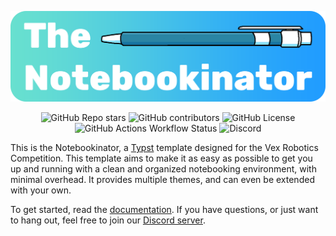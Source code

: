 <div align="center">

![alt text](https://github.com/BattleCh1cken/notebookinator/blob/main/logo.png?raw=true)

</div>

<div align="center">

![GitHub Repo stars](https://img.shields.io/github/stars/battlech1cken/notebookinator?style=for-the-badge)
![GitHub contributors](https://img.shields.io/github/contributors/battlech1cken/notebookinator?style=for-the-badge)
![GitHub License](https://img.shields.io/github/license/battlech1cken/notebookinator?style=for-the-badge)
![GitHub Actions Workflow Status](https://img.shields.io/github/actions/workflow/status/battlech1cken/notebookinator/ci.yml?style=for-the-badge&label=CI)
![Discord](https://img.shields.io/discord/1183511612322222183?style=for-the-badge&logo=discord&label=Discord)

</div>

This is the Notebookinator, a [Typst](https://github.com/typst/typst) template designed for the Vex Robotics Competition. This template aims to make it as easy as possible to get you up and running with a clean and organized notebooking environment, with minimal overhead. It provides multiple themes, and can even be extended with your own.

To get started, read the [documentation](./docs.pdf). If you have questions, or just want to hang out, feel free to join our [Discord server](https://discord.gg/sUpcVPtBDg).
